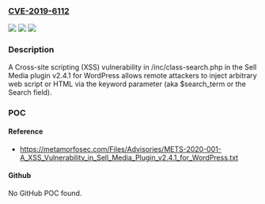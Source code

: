 ### [CVE-2019-6112](https://cve.mitre.org/cgi-bin/cvename.cgi?name=CVE-2019-6112)
![](https://img.shields.io/static/v1?label=Product&message=n%2Fa&color=blue)
![](https://img.shields.io/static/v1?label=Version&message=n%2Fa&color=blue)
![](https://img.shields.io/static/v1?label=Vulnerability&message=n%2Fa&color=brighgreen)

### Description

A Cross-site scripting (XSS) vulnerability in /inc/class-search.php in the Sell Media plugin v2.4.1 for WordPress allows remote attackers to inject arbitrary web script or HTML via the keyword parameter (aka $search_term or the Search field).

### POC

#### Reference
- https://metamorfosec.com/Files/Advisories/METS-2020-001-A_XSS_Vulnerability_in_Sell_Media_Plugin_v2.4.1_for_WordPress.txt

#### Github
No GitHub POC found.

